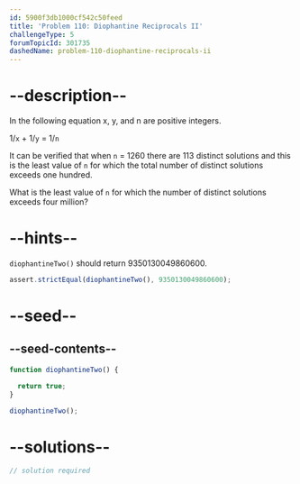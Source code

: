 ```yaml
---
id: 5900f3db1000cf542c50feed
title: 'Problem 110: Diophantine Reciprocals II'
challengeType: 5
forumTopicId: 301735
dashedName: problem-110-diophantine-reciprocals-ii
---
```


# --description--

In the following equation x, y, and n are positive integers.

1/`x` + 1/`y` = 1/`n`

It can be verified that when `n` = 1260 there are 113 distinct solutions and this is the least value of `n` for which the total number of distinct solutions exceeds one hundred.

What is the least value of `n` for which the number of distinct solutions exceeds four million?

# --hints--

`diophantineTwo()` should return 9350130049860600.

```js
assert.strictEqual(diophantineTwo(), 9350130049860600);
```

# --seed--

## --seed-contents--

```js
function diophantineTwo() {

  return true;
}

diophantineTwo();
```

# --solutions--

```js
// solution required
```